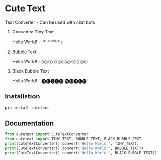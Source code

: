 # Cute Text

Text Converter - Can be used with chat bots

1. Convert to Tiny Text
    
    Hello World! - ᴴᵉᶫᶫᵒ ᵂᵒʳᶫᵈ﹗
2. Bubble Text

    Hello World! - ⓗⓔⓛⓛⓞ ⓦⓞⓡⓛⓓ!
3. Black Bubble Text

    Hello World! - 🅗🅔🅛🅛🅞 🅦🅞🅡🅛🅓!

## Installation

```bash
pip install cutetext
```

## Documentation

```python
from cutetext import CuteTextConverter
from cutetext import TINY_TEXT, BUBBLE_TEXT, BLACK_BUBBLE_TEXT
print(CuteTextConverter().convert("Hello World!", TINY_TEXT))
print(CuteTextConverter().convert("Hello World!", BUBBLE_TEXT))
print(CuteTextConverter().convert("Hello World!", BLACK_BUBBLE_TEXT))
```